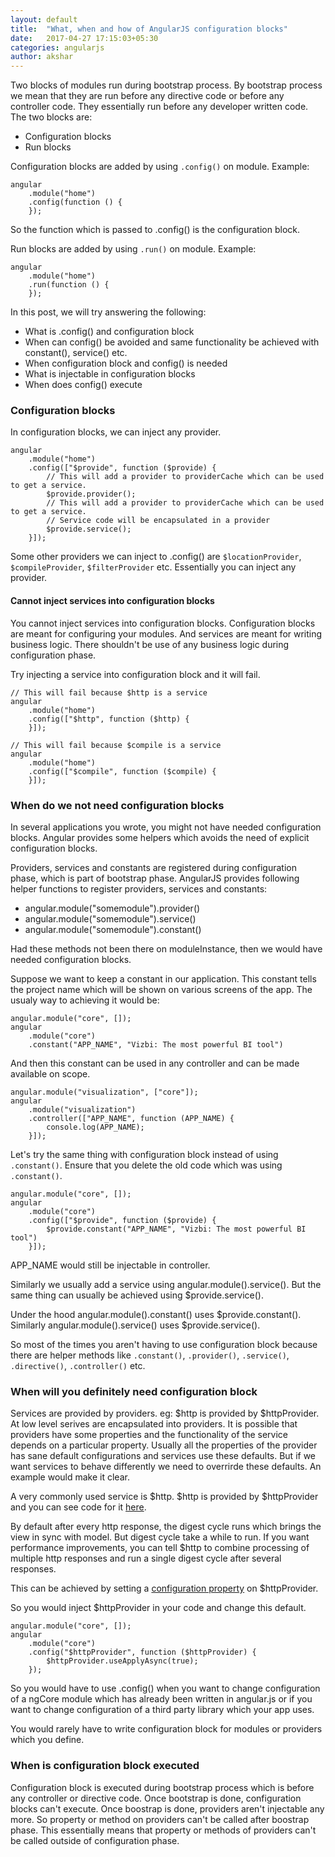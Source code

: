 ```yaml
---
layout: default
title:  "What, when and how of AngularJS configuration blocks"
date:   2017-04-27 17:15:03+05:30
categories: angularjs
author: akshar
---
```

Two blocks of modules run during bootstrap process. By bootstrap process we mean that they are run before any directive code or before any controller code. They essentially run before any developer written code. The two blocks are:

- Configuration blocks
- Run blocks

Configuration blocks are added by using `.config()` on module. Example:

	angular
		.module("home")
		.config(function () {
		});

So the function which is passed to .config() is the configuration block.

Run blocks are added by using `.run()` on module. Example:

	angular
		.module("home")
		.run(function () {
		});

In this post, we will try answering the following:

- What is .config() and configuration block
- When can config() be avoided and same functionality be achieved with constant(), service() etc.
- When configuration block and config() is needed
- What is injectable in configuration blocks
- When does config() execute

### Configuration blocks

In configuration blocks, we can inject any provider.

	angular
		.module("home")
		.config(["$provide", function ($provide) {
			// This will add a provider to providerCache which can be used to get a service.
			$provide.provider();
			// This will add a provider to providerCache which can be used to get a service.
			// Service code will be encapsulated in a provider
			$provide.service();
		}]);

Some other providers we can inject to .config() are `$locationProvider`, `$compileProvider`, `$filterProvider` etc. Essentially you can inject any provider.

#### Cannot inject services into configuration blocks

You cannot inject services into configuration blocks. Configuration blocks are meant for configuring your modules. And services are meant for writing business logic. There shouldn't be use of any business logic during configuration phase.

Try injecting a service into configuration block and it will fail.

	// This will fail because $http is a service
	angular
		.module("home")
		.config(["$http", function ($http) {
		}]);

	// This will fail because $compile is a service
	angular
		.module("home")
		.config(["$compile", function ($compile) {
		}]);

### When do we not need configuration blocks

In several applications you wrote, you might not have needed configuration blocks. Angular provides some helpers which avoids the need of explicit configuration blocks.

Providers, services and constants are registered during configuration phase, which is part of bootstrap phase. AngularJS provides following helper functions to register providers, services and constants:

* angular.module("somemodule").provider()
* angular.module("somemodule").service()
* angular.module("somemodule").constant()

Had these methods not been there on moduleInstance, then we would have needed configuration blocks.

Suppose we want to keep a constant in our application. This constant tells the project name which will be shown on various screens of the app. The usualy way to achieving it would be:

	angular.module("core", []);
	angular
		.module("core")
		.constant("APP_NAME", "Vizbi: The most powerful BI tool")

And then this constant can be used in any controller and can be made available on scope.

	angular.module("visualization", ["core"]);
	angular
		.module("visualization")
		.controller(["APP_NAME", function (APP_NAME) {
			console.log(APP_NAME);
		}]);

Let's try the same thing with configuration block instead of using `.constant()`.
Ensure that you delete the old code which was using `.constant()`.

	angular.module("core", []);
	angular
		.module("core")
		.config(["$provide", function ($provide) {
			$provide.constant("APP_NAME", "Vizbi: The most powerful BI tool")
		}]);

APP_NAME would still be injectable in controller.

Similarly we usually add a service using angular.module().service(). But the same thing can usually be achieved using $provide.service().

Under the hood angular.module().constant() uses $provide.constant(). Similarly angular.module().service() uses $provide.service().

So most of the times you aren't having to use configuration block because there are helper methods like `.constant()`, `.provider()`, `.service()`, `.directive()`, `.controller()` etc.

### When will you definitely need configuration block

Services are provided by providers. eg: $http is provided by $httpProvider. At low level serives are encapsulated into providers. It is possible that providers have some properties and the functionality of the service depends on a particular property. Usually all the properties of the provider has sane default configurations and services use these defaults. But if we want services to behave differently we need to overrirde these defaults. An example would make it clear.

A very commonly used service is $http. $http is provided by $httpProvider and you can see code for it <a href="https://github.com/angular/angular.js/blob/e23782b8c23fc766efb29a87a25bc054af3159fd/src/ng/http.js#L257" target="_blank">here</a>.

By default after every http response, the digest cycle runs which brings the view in sync with model. But digest cycle take a while to run. If you want performance improvements, you can tell $http to combine processing of multiple http responses and run a single digest cycle after several responses.

This can be achieved by setting a <a href="https://github.com/angular/angular.js/blob/e23782b8c23fc766efb29a87a25bc054af3159fd/src/ng/http.js#L358" target="_blank">configuration property</a> on $httpProvider.

So you would inject $httpProvider in your code and change this default.

	angular.module("core", []);
	angular
		.module("core")
		.config("$httpProvider", function ($httpProvider) {
			$httpProvider.useApplyAsync(true);
		});

So you would have to use .config() when you want to change configuration of a ngCore module which has already been written in angular.js or if you want to change configuration of a third party library which your app uses.

You would rarely have to write configuration block for modules or providers which you define.

### When is configuration block executed

Configuration block is executed during bootstrap process which is before any controller or directive code. Once bootstrap is done, configuration blocks can't execute. Once boostrap is done, providers aren't injectable any more. So property or method on providers can't be called after boostrap phase. This essentially means that property or methods of providers can't be called outside of configuration phase.



